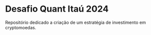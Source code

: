 # Desafio Quant Itaú 2024
Repositório dedicado a criação de um estratégia de investimento em cryptomoedas.
